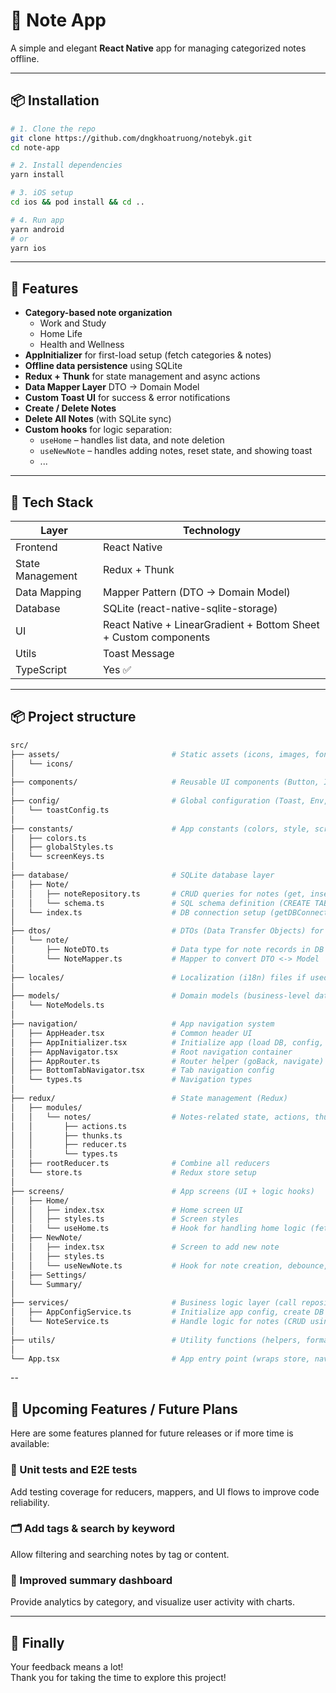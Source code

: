 # 📝 Note App

A simple and elegant **React Native** app for managing categorized notes offline.

---

## 📦 Installation

```bash
# 1. Clone the repo
git clone https://github.com/dngkhoatruong/notebyk.git
cd note-app

# 2. Install dependencies
yarn install

# 3. iOS setup
cd ios && pod install && cd ..

# 4. Run app
yarn android
# or
yarn ios
```

---

## 🚀 Features

- **Category-based note organization**
  - Work and Study
  - Home Life
  - Health and Wellness
- **AppInitializer** for first-load setup (fetch categories & notes)
- **Offline data persistence** using SQLite
- **Redux + Thunk** for state management and async actions
- **Data Mapper Layer** DTO → Domain Model
- **Custom Toast UI** for success & error notifications
- **Create / Delete Notes**
- **Delete All Notes** (with SQLite sync)
- **Custom hooks** for logic separation:
  - `useHome` – handles list data, and note deletion
  - `useNewNote` – handles adding notes, reset state, and showing toast
  - ...

---

## 🧩 Tech Stack

| Layer            | Technology                                                       |
| ---------------- | ---------------------------------------------------------------- |
| Frontend         | React Native                                                     |
| State Management | Redux + Thunk                                                    |
| Data Mapping     | Mapper Pattern (DTO → Domain Model)                              |
| Database         | SQLite (react-native-sqlite-storage)                             |
| UI               | React Native + LinearGradient + Bottom Sheet + Custom components |
| Utils            | Toast Message                                                    |
| TypeScript       | Yes ✅                                                           |

---

## 📦 Project structure

```bash
src/
├── assets/                         # Static assets (icons, images, fonts, etc.)
│   └── icons/
│
├── components/                     # Reusable UI components (Button, Input, Header, etc.)
│
├── config/                         # Global configuration (Toast, Env, etc.)
│   └── toastConfig.ts
│
├── constants/                      # App constants (colors, style, screen keys, etc.)
│   ├── colors.ts
│   ├── globalStyles.ts
│   └── screenKeys.ts
│
├── database/                       # SQLite database layer
│   ├── Note/
│   │   ├── noteRepository.ts       # CRUD queries for notes (get, insert, delete)
│   │   └── schema.ts               # SQL schema definition (CREATE TABLE statements)
│   └── index.ts                    # DB connection setup (getDBConnection)
│
├── dtos/                           # DTOs (Data Transfer Objects) for mapping database → model
│   └── note/
│       ├── NoteDTO.ts              # Data type for note records in DB
│       └── NoteMapper.ts           # Mapper to convert DTO <-> Model
│
├── locales/                        # Localization (i18n) files if used
│
├── models/                         # Domain models (business-level data structures)
│   └── NoteModels.ts
│
├── navigation/                     # App navigation system
│   ├── AppHeader.tsx               # Common header UI
│   ├── AppInitializer.tsx          # Initialize app (load DB, config, categories, notes)
│   ├── AppNavigator.tsx            # Root navigation container
│   ├── AppRouter.ts                # Router helper (goBack, navigate)
│   ├── BottomTabNavigator.tsx      # Tab navigation config
│   └── types.ts                    # Navigation types
│
├── redux/                          # State management (Redux)
│   ├── modules/
│   │   └── notes/                  # Notes-related state, actions, thunks
│   │       ├── actions.ts
│   │       ├── thunks.ts
│   │       ├── reducer.ts
│   │       └── types.ts
│   ├── rootReducer.ts              # Combine all reducers
│   └── store.ts                    # Redux store setup
│
├── screens/                        # App screens (UI + logic hooks)
│   ├── Home/
│   │   ├── index.tsx               # Home screen UI
│   │   ├── styles.ts               # Screen styles
│   │   └── useHome.ts              # Hook for handling home logic (fetch notes, delete all, etc.)
│   ├── NewNote/
│   │   ├── index.tsx               # Screen to add new note
│   │   ├── styles.ts
│   │   └── useNewNote.ts           # Hook for note creation, debounce, toast
│   ├── Settings/
│   └── Summary/
│
├── services/                       # Business logic layer (call repositories or APIs)
│   ├── AppConfigService.ts         # Initialize app config, create DB tables, seed categories
│   └── NoteService.ts              # Handle logic for notes (CRUD using repositories)
│
├── utils/                          # Utility functions (helpers, formatters, date, etc.)
│
└── App.tsx                         # App entry point (wraps store, navigation, Toast)

```

--

## 🧭 Upcoming Features / Future Plans

Here are some features planned for future releases or if more time is available:

### 🧪 Unit tests and E2E tests

Add testing coverage for reducers, mappers, and UI flows to improve code reliability.

### 🗂️ Add tags & search by keyword

Allow filtering and searching notes by tag or content.

### 🧭 Improved summary dashboard

Provide analytics by category, and visualize user activity with charts.

---

## 🙏 Finally

Your feedback means a lot!  
Thank you for taking the time to explore this project!
